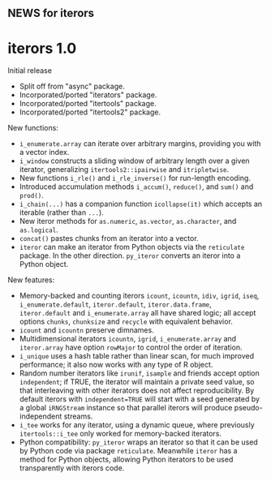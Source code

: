 NEWS for iterors
----------------------------

# iterors  1.0

Initial release

  * Split off from "async" package.
  * Incorporated/ported "iterators" package.
  * Incorporated/ported "itertools" package.
  * Incorporated/ported "itertools2" package.  

New functions:

  * `i_enumerate.array` can iterate over arbitrary margins, providing you
    with a vector index.
  * `i_window` constructs a sliding window of arbitrary length over a given
    iterator, generalizing `itertools2::ipairwise` and `itripletwise`.
  * New functions `i_rle()` and `i_rle_inverse()` for run-length encoding.
  * Introduced accumulation methods `i_accum()`, `reduce()`, and `sum()`
    and `prod()`.
  * `i_chain(...)` has a companion function `icollapse(it)` which accepts
    an iterable (rather than `...`).
  * New iteror methods for `as.numeric`, `as.vector`, `as.character`,
    and `as.logical`.
  * `concat()` pastes chunks from an iterator into a vector.
  * `iteror` can make an iterator from Python objects via the
    `reticulate` package. In the other direction. `py_iteror` converts
    an iteror into a Python object.

New features:

  * Memory-backed and counting iterors `icount`, `icountn`, `idiv`,
    `igrid`, `iseq`, `i_enumerate.default`, `iteror.default`,
    `iteror.data.frame`, `iteror.default` and `i_enumerate.array`
    all have shared logic; all accept options `chunks`, `chunksize`
    and `recycle` with equivalent behavior.
  * `icount` and `icountn` preserve dimnames.
  * Multidimensional iterators `icountn`, `igrid`, `i_enumerate.array` and
    `iteror.array` have option `rowMajor` to control the order of iteration.
  * `i_unique` uses a hash table rather than linear scan, for much improved
    performance; it also now works with any type of R object.
  * Random number iterators like `irunif`, `isample` and friends
    accept option `independent`; if TRUE, the iterator will maintain a
    private seed value, so that interleaving with other iterators does
    not affect reproducibility. By default iterors with `independent=TRUE`
    will start with a seed generated by a global `iRNGStream` instance
    so that parallel iterors will produce pseudo-independent streams.
  * `i_tee` works for any iterator, using a dynamic queue,
    where previously `itertools::i_tee` only worked for
    memory-backed iterators.
  * Python compatibility: `py_iteror` wraps an iterator so that it can be used by Python code via package `reticulate`. Meanwhile `iteror` has a method for Python objects, allowing Python iterators to be used transparently with iterors code.

